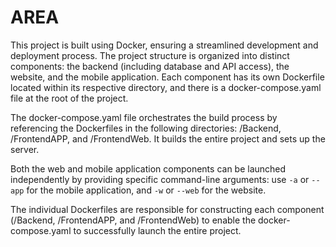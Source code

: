 # AREA

This project is built using Docker, ensuring a streamlined development and deployment process. The project structure is organized into distinct components: the backend (including database and API access), the website, and the mobile application. Each component has its own Dockerfile located within its respective directory, and there is a docker-compose.yaml file at the root of the project.

The docker-compose.yaml file orchestrates the build process by referencing the Dockerfiles in the following directories: /Backend, /FrontendAPP, and /FrontendWeb. It builds the entire project and sets up the server.

Both the web and mobile application components can be launched independently by providing specific command-line arguments: 
use `-a` or `--app` for the mobile application, 
and `-w` or `--web` for the website.

The individual Dockerfiles are responsible for constructing each component (/Backend, /FrontendAPP, and /FrontendWeb) to enable the docker-compose.yaml to successfully launch the entire project.